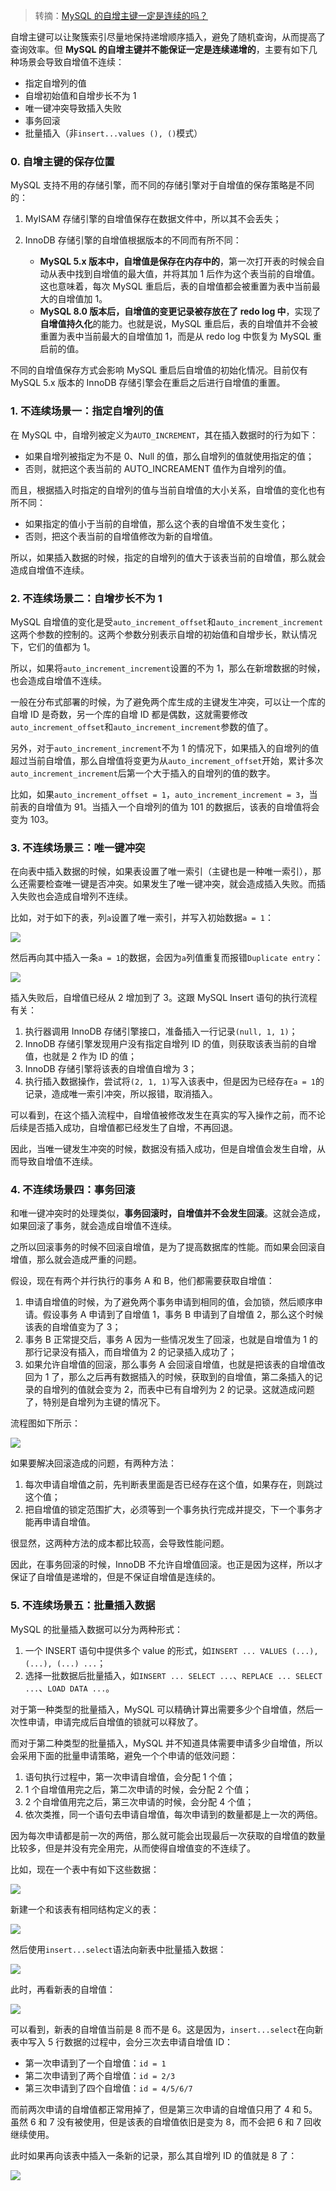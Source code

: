 > 转摘：[MySQL 的自增主键一定是连续的吗？](https://mp.weixin.qq.com/s/qci10h9rJx_COZbHV3aygQ)

自增主键可以让聚簇索引尽量地保持递增顺序插入，避免了随机查询，从而提高了查询效率。但 **MySQL 的自增主键并不能保证一定是连续递增的**，主要有如下几种场景会导致自增值不连续：

* 指定自增列的值
* 自增初始值和自增步长不为 1
* 唯一键冲突导致插入失败
* 事务回滚
* 批量插入（非`insert...values (), ()`模式）

### 0. 自增主键的保存位置

MySQL 支持不用的存储引擎，而不同的存储引擎对于自增值的保存策略是不同的：

1. MyISAM 存储引擎的自增值保存在数据文件中，所以其不会丢失；

2. InnoDB 存储引擎的自增值根据版本的不同而有所不同：

    - **MySQL 5.x 版本中，自增值是保存在内存中的**，第一次打开表的时候会自动从表中找到自增值的最大值，并将其加 1 后作为这个表当前的自增值。这也意味着，每次 MySQL 重启后，表的自增值都会被重置为表中当前最大的自增值加 1。
    - **MySQL 8.0 版本后，自增值的变更记录被存放在了 redo log 中**，实现了**自增值持久化**的能力。也就是说，MySQL 重启后，表的自增值并不会被重置为表中当前最大的自增值加 1，而是从 redo log 中恢复为 MySQL 重启前的值。

不同的自增值保存方式会影响 MySQL 重启后自增值的初始化情况。目前仅有 MySQL 5.x 版本的 InnoDB 存储引擎会在重启之后进行自增值的重置。

### 1. 不连续场景一：指定自增列的值

在 MySQL 中，自增列被定义为`AUTO_INCREMENT`，其在插入数据时的行为如下：

* 如果自增列被指定为不是 0、Null 的值，那么自增列的值就使用指定的值；
* 否则，就把这个表当前的 AUTO_INCREAMENT 值作为自增列的值。

而且，根据插入时指定的自增列的值与当前自增值的大小关系，自增值的变化也有所不同：

* 如果指定的值小于当前的自增值，那么这个表的自增值不发生变化；
* 否则，把这个表当前的自增值修改为新的自增值。

所以，如果插入数据的时候，指定的自增列的值大于该表当前的自增值，那么就会造成自增值不连续。

### 2. 不连续场景二：自增步长不为 1

MySQL 自增值的变化是受`auto_increment_offset`和`auto_increment_increment`这两个参数的控制的。这两个参数分别表示自增的初始值和自增步长，默认情况下，它们的值都为 1。

所以，如果将`auto_increment_increment`设置的不为 1，那么在新增数据的时候，也会造成自增值不连续。

一般在分布式部署的时候，为了避免两个库生成的主键发生冲突，可以让一个库的自增 ID 是奇数，另一个库的自增 ID 都是偶数，这就需要修改`auto_increment_offset`和`auto_increment_increment`参数的值了。

另外，对于`auto_increment_increment`不为 1 的情况下，如果插入的自增列的值超过当前自增值，那么自增值将变更为从`auto_increment_offset`开始，累计多次`auto_increment_increment`后第一个大于插入的自增列的值的数字。

比如，如果`auto_increment_offset = 1`，`auto_increment_increment = 3`，当前表的自增值为 91。当插入一个自增列的值为 101 的数据后，该表的自增值将会变为 103。

### 3. 不连续场景三：唯一键冲突

在向表中插入数据的时候，如果表设置了唯一索引（主键也是一种唯一索引），那么还需要检查唯一键是否冲突。如果发生了唯一键冲突，就会造成插入失败。而插入失败也会造成自增列不连续。

比如，对于如下的表，列`a`设置了唯一索引，并写入初始数据`a = 1`：

![](https://cnd.qiniu.lin07ux.cn/markdown/1670338374)

然后再向其中插入一条`a = 1`的数据，会因为`a`列值重复而报错`Duplicate entry`：

![](https://cnd.qiniu.lin07ux.cn/markdown/1670338420)

插入失败后，自增值已经从 2 增加到了 3。这跟 MySQL Insert 语句的执行流程有关：

1. 执行器调用 InnoDB 存储引擎接口，准备插入一行记录`(null, 1, 1)`；
2. InnoDB 存储引擎发现用户没有指定自增列 ID 的值，则获取该表当前的自增值，也就是 2 作为 ID 的值；
3. InnoDB 存储引擎将该表的自增值自增为 3；
4. 执行插入数据操作，尝试将`(2, 1, 1)`写入该表中，但是因为已经存在`a = 1`的记录，造成唯一索引冲突，所以报错，取消插入。

可以看到，在这个插入流程中，自增值被修改发生在真实的写入操作之前，而不论后续是否插入成功，自增值都已经发生了自增，不再回退。

因此，当唯一键发生冲突的时候，数据没有插入成功，但是自增值会发生自增，从而导致自增值不连续。

### 4. 不连续场景四：事务回滚

和唯一键冲突时的处理类似，**事务回滚时，自增值并不会发生回滚**。这就会造成，如果回滚了事务，就会造成自增值不连续。

之所以回滚事务的时候不回滚自增值，是为了提高数据库的性能。而如果会回滚自增值，那么就会造成严重的问题。

假设，现在有两个并行执行的事务 A 和 B，他们都需要获取自增值：

1. 申请自增值的时候，为了避免两个事务申请到相同的值，会加锁，然后顺序申请。假设事务 A 申请到了自增值 1，事务 B 申请到了自增值 2，那么这个时候该表的自增值变为了 3；
2. 事务 B 正常提交后，事务 A 因为一些情况发生了回滚，也就是自增值为 1 的那行记录没有插入，而自增值为 2 的记录插入成功了；
3. 如果允许自增值的回滚，那么事务 A 会回滚自增值，也就是把该表的自增值改回为 1 了，那么之后再有数据插入的时候，获取到的自增值，第二条插入的记录的自增列的值就会变为 2，而表中已有自增列为 2 的记录。这就造成问题了，特别是自增列为主键的情况下。

流程图如下所示：

![](https://cnd.qiniu.lin07ux.cn/markdown/1670339325)

如果要解决回滚造成的问题，有两种方法：

1. 每次申请自增值之前，先判断表里面是否已经存在这个值，如果存在，则跳过这个值；
2. 把自增值的锁定范围扩大，必须等到一个事务执行完成并提交，下一个事务才能再申请自增值。

很显然，这两种方法的成本都比较高，会导致性能问题。

因此，在事务回滚的时候，InnoDB 不允许自增值回滚。也正是因为这样，所以才保证了自增值是递增的，但是不保证自增值是连续的。

### 5. 不连续场景五：批量插入数据

MySQL 的批量插入数据可以分为两种形式：

1. 一个 INSERT 语句中提供多个 value 的形式，如`INSERT ... VALUES (...), (...), (...) ...`；
2. 选择一批数据后批量插入，如`INSERT ... SELECT ...`、`REPLACE ... SELECT ...`、`LOAD DATA ...`。

对于第一种类型的批量插入，MySQL 可以精确计算出需要多少个自增值，然后一次性申请，申请完成后自增值的锁就可以释放了。

而对于第二种类型的批量插入，MySQL 并不知道具体需要申请多少自增值，所以会采用下面的批量申请策略，避免一个个申请的低效问题：

1. 语句执行过程中，第一次申请自增值，会分配 1 个值；
2. 1 个自增值用完之后，第二次申请的时候，会分配 2 个值；
3. 2 个自增值用完之后，第三次申请的时候，会分配 4 个值；
4. 依次类推，同一个语句去申请自增值，每次申请到的数量都是上一次的两倍。

因为每次申请都是前一次的两倍，那么就可能会出现最后一次获取的自增值的数量比较多，但是并没有完全用完，从而使得自增值变的不连续了。

比如，现在一个表中有如下这些数据：

![](https://cnd.qiniu.lin07ux.cn/markdown/1670380090)

新建一个和该表有相同结构定义的表：

![](https://cnd.qiniu.lin07ux.cn/markdown/1670380113)

然后使用`insert...select`语法向新表中批量插入数据：

![](https://cnd.qiniu.lin07ux.cn/markdown/1670380143)

此时，再看新表的自增值：

![](https://cnd.qiniu.lin07ux.cn/markdown/1670380177)

可以看到，新表的自增值当前是 8 而不是 6。这是因为，`insert...select`在向新表中写入 5 行数据的过程中，会分三次去申请自增值 ID：

* 第一次申请到了一个自增值：`id = 1`
* 第二次申请到了两个自增值：`id = 2/3`
* 第三次申请到了四个自增值：`id = 4/5/6/7`

而前两次申请的自增值都正常用掉了，但是第三次申请的自增值只用了 4 和 5。虽然 6 和 7 没有被使用，但是该表的自增值依旧是变为 8，而不会把 6 和 7 回收继续使用。

此时如果再向该表中插入一条新的记录，那么其自增列 ID 的值就是 8 了：

![](https://cnd.qiniu.lin07ux.cn/markdown/1670380431)


